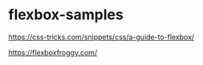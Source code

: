 # flexbox-samples 

https://css-tricks.com/snippets/css/a-guide-to-flexbox/

https://flexboxfroggy.com/